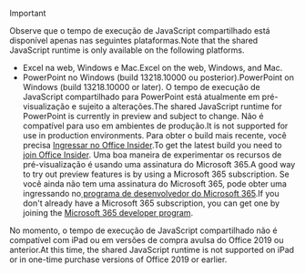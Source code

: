 > [!IMPORTANT]
> <span data-ttu-id="b5677-101">Observe que o tempo de execução de JavaScript compartilhado está disponível apenas nas seguintes plataformas.</span><span class="sxs-lookup"><span data-stu-id="b5677-101">Note that the shared JavaScript runtime is only available on the following platforms.</span></span>
> - <span data-ttu-id="b5677-102">Excel na web, Windows e Mac.</span><span class="sxs-lookup"><span data-stu-id="b5677-102">Excel on the web, Windows, and Mac.</span></span>
> - <span data-ttu-id="b5677-103">PowerPoint no Windows (build 13218.10000 ou posterior).</span><span class="sxs-lookup"><span data-stu-id="b5677-103">PowerPoint on Windows (build 13218.10000 or later).</span></span> <span data-ttu-id="b5677-104">O tempo de execução de JavaScript compartilhado para PowerPoint está atualmente em pré-visualização e sujeito a alterações.</span><span class="sxs-lookup"><span data-stu-id="b5677-104">The shared JavaScript runtime for PowerPoint is currently in preview and subject to change.</span></span> <span data-ttu-id="b5677-105">Não é compatível para uso em ambientes de produção.</span><span class="sxs-lookup"><span data-stu-id="b5677-105">It is not supported for use in production environments.</span></span> <span data-ttu-id="b5677-106">Para obter o build mais recente, você precisa [Ingressar no Office Insider](https://insider.office.com/join).</span><span class="sxs-lookup"><span data-stu-id="b5677-106">To get the latest build you need to [join Office Insider](https://insider.office.com/join).</span></span> <span data-ttu-id="b5677-107">Uma boa maneira de experimentar os recursos de pré-visualização é usando uma assinatura do Microsoft 365.</span><span class="sxs-lookup"><span data-stu-id="b5677-107">A good way to try out preview features is by using a Microsoft 365 subscription.</span></span> <span data-ttu-id="b5677-108">Se você ainda não tem uma assinatura do Microsoft 365, pode obter uma ingressando no[ programa de desenvolvedor do Microsoft 365](https://developer.microsoft.com/office/dev-program).</span><span class="sxs-lookup"><span data-stu-id="b5677-108">If you don't already have a Microsoft 365 subscription, you can get one by joining the [Microsoft 365 developer program](https://developer.microsoft.com/office/dev-program).</span></span>
>
> <span data-ttu-id="b5677-109">No momento, o tempo de execução de JavaScript compartilhado não é compatível com iPad ou em versões de compra avulsa do Office 2019 ou anterior.</span><span class="sxs-lookup"><span data-stu-id="b5677-109">At this time, the shared JavaScript runtime is not supported on iPad or in one-time purchase versions of Office 2019 or earlier.</span></span>
